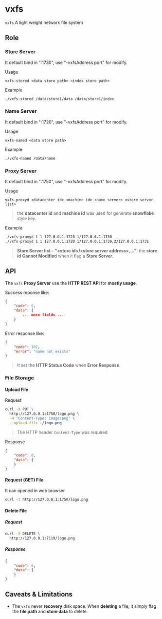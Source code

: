 vxfs
==============

`vxfs`  A light weight network file system

## Role

### Store Server

It default bind in ":1730", use "-vxfsAddress port" for modify.

Usage
```
vxfs-stored <data store path> <index store path>
```

Example
```bash
./vxfs-stored /data/store1/data /data/store1/index
```

### Name Server

It default bind in ":1720", use "-vxfsAddress port" for modify.

Usage
```
vxfs-named <data store path>
```

Example
```bash
./vxfs-named /data/name
```

### Proxy Server

It default bind in ":1750", use "-vxfsAddress port" for modify.

Usage
```
vxfs-proxyd <datacenter id> <machine id> <name server> <store server list>
```

> the **datacenter id** and **machine id**  was used for generate **snowflake** style key.

Example
```bash
./vxfs-proxyd 1 1 127.0.0.1:1720 1/127.0.0.1:1730
./vxfs-proxyd 1 1 127.0.0.1:1720 1/127.0.0.1:1730,2/127.0.0.1:1731
```

> **Store Server list** - **"&lt;store id&gt;/&lt;store server address&gt;,..."**, the **store id** **Cannot Modified** when it flag a **Store Server**.

## API

The `vxfs` **Proxy Server** use the **HTTP REST API** for **mostly usage**.

Success reponse like:

``` json
{
    "code": 0,
    "data": {
        ... more fields ...
    }
}
```

Error response like:
``` json
{
    "code": 102,
    "error": "name not exists"
}
```

> It set the **HTTP Status Code** when **Error Response**.

### File Storage

#### Upload File

Request
``` bash
curl -X PUT \
  http://127.0.0.1:1750/logo.png \
  -H 'Content-Type: image/png' \
  --upload-file ./logo.png
```

> The HTTP header `Content-Type` was required

Response
``` json
{
    "code": 0,
    "data": {
    }
}
```

#### Request (GET) File

It can opened in web browser

``` bash
curl -I http://127.0.0.1:1750/logo.png
```

#### Delete File


##### Request

``` bash
curl -X DELETE \
  http://127.0.0.1:7119/logo.png
```

##### Response

``` json
{
    "code": 0,
    "data": {
    }
}
```

## Caveats & Limitations

* The `vxfs` never **recovery** disk space. When **deleting** a file, it simply flag the **file path** and **store data** to delete.
